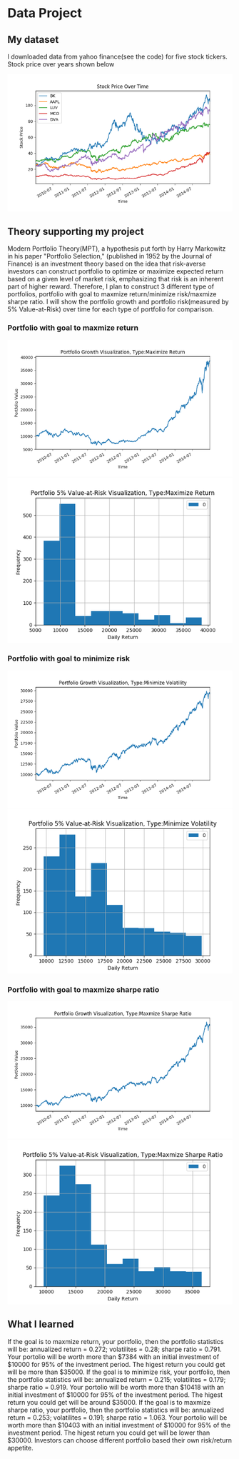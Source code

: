 # Data Project

## My dataset

I downloaded data from yahoo finance(see the code) for five stock tickers. Stock price over years shown below

![stock](./stock_price.png)


## Theory supporting my project

Modern Portfolio Theory(MPT), a hypothesis put forth by Harry Markowitz in his paper "Portfolio Selection," (published in 1952 by the Journal of Finance) is an investment theory based on the idea that risk-averse investors can construct portfolio to optimize or maximize expected return based on a given level of market risk, emphasizing that risk is an inherent part of higher reward. Therefore, I plan to construct 3 different type of portfolios, portfolio with goal to maxmize return/minimize risk/maxmize sharpe ratio. I will show the portfolio growth and portfolio risk(measured by 5% Value-at-Risk) over time for each type of portfolio for comparison.


### Portfolio with goal to maxmize return

![growth](./portfolio_value_max_return.png)
![risk](./portfolio_risk_max_return.png)


### Portfolio with goal to minimize risk

![growth](./portfolio_value_min_volatility.png)
![risk](./portfolio_risk_min_volatility.png)


### Portfolio with goal to maxmize sharpe ratio

![growth](./portfolio_value_max_sharpe.png)
![risk](./portfolio_risk_max_sharpe.png)


## What I learned
If the goal is to maxmize return, your portfolio, then the portfolio statistics will be: annualized return = 0.272; volatilites = 0.28; sharpe ratio = 0.791. Your portolio will be worth more than $7384 with an initial investment of $10000 for 95% of the investment period. The higest return you could get will be more than $35000.
If the goal is to minimize risk, your portfolio, then the portfolio statistics will be: annualized return = 0.215; volatilites = 0.179; sharpe ratio = 0.919. Your portolio will be worth more than $10418 with an initial investment of $10000 for 95% of the investment period. The higest return you could get will be around $35000.
If the goal is to maxmize sharpe ratio, your portfolio, then the portfolio statistics will be: annualized return = 0.253; volatilites = 0.191; sharpe ratio = 1.063. Your portolio will be worth more than $10403 with an initial investment of $10000 for 95% of the investment period. The higest return you could get will be lower than $30000.
Investors can choose different portfolio based their own risk/return appetite.
